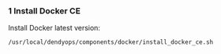 ### 1 Install Docker CE

Install Docker latest version:

```bash
/usr/local/dendyops/components/docker/install_docker_ce.sh
```
